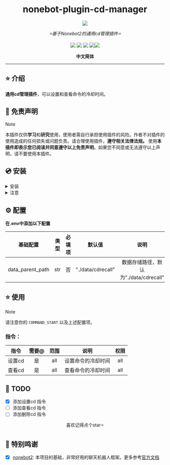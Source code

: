 <div align="center">

# nonebot-plugin-cd-manager

<a href="https://v2.nonebot.dev/store"><img src="https://count.getloli.com/get/@nonebot-plugin-cd-manager?theme=asoul"></a>

_⭐基于Nonebot2的通用cd管理插件⭐_

<a href="https://www.python.org/downloads/release/python-310/"><img src="https://img.shields.io/badge/python-3.10+-blue"></a> <a href=""><img src="https://img.shields.io/badge/QQ-1141538825-yellow"></a> <a href="https://github.com/Cvandia/nonebot-plugin-cd-manager/blob/main/LICENCE"><img src="https://img.shields.io/badge/license-MIT-blue"></a> <a href="https://v2.nonebot.dev/"><img src="https://img.shields.io/badge/Nonebot2-2.2.0+-red"></a><a href="https://github.com/Cvandia/nonebot-plugin-cd-manager/actions/workflows/ruff-check.yml"><img src="https://github.com/Cvandia/nonebot-plugin-cd-manager/actions/workflows/ruff-check.yml/badge.svg"></a>

**中文简体**

</div>

---

## ⭐ 介绍

**通用cd管理插件**，可以设置和查看命令的冷却时间。

## 📜 免责声明

> [!note]
> 本插件仅供**学习**和**研究**使用，使用者需自行承担使用插件的风险。作者不对插件的使用造成的任何损失或问题负责。请合理使用插件，**遵守相关法律法规。**
使用**本插件即表示您已阅读并同意遵守以上免责声明**。如果您不同意或无法遵守以上声明，请不要使用本插件。

## 💿 安装

<details>
<summary>安装</summary>

`pipx` 安装

```bash
pipx install nonebot-plugin-cd-manager -U
```
> [!note] 在nonebot的pyproject.toml中的plugins = ["xxx"]添加此插件

`nb-cli`安装
```bash
nb plugin install nonebot-plugin-cd-manager -U
```

`git clone`安装(不推荐)

- 命令窗口

cmd

下运行
```bash
git clone https://github.com/Cvandia/nonebot-plugin-cd-manager
```
- 在窗口运行处
将文件夹

nonebot-plugin-cd-manager

复制到bot根目录下的`src/plugins`(或创建bot时的其他名称`xxx/plugins`)

</details>

<details>
<summary>注意</summary>

推荐镜像站下载

清华源```https://pypi.tuna.tsinghua.edu.cn/simple```

阿里源```https://mirrors.aliyun.com/pypi/simple/```

</details>

## ⚙️ 配置

**在.env中添加以下配置**

|     基础配置     | 类型  | 必填项 |      默认值       |                 说明                  |
| :--------------: | :---: | :----: | :---------------: | :-----------------------------------: |
| data_parent_path |  str  |   否   | "./data/cdrecall" | 数据存储路径，默认为"./data/cdrecall" |

## ⭐ 使用

> [!note]
> 请注意你的 `COMMAND_START` 以及上述配置项。

### 指令：

|  指令  | 需要@ | 范围  |        说明        | 权限  |
| :----: | :---: | :---: | :----------------: | :---: |
| 设置cd |  是   |  all  | 设置命令的冷却时间 |  all  |
| 查看cd |  是   |  all  | 查看命令的冷却时间 |  all  |

## 🌙 TODO
 - [x] 添加设置cd 指令
 - [ ] 添加查看cd 指令
 - [ ] 添加删除cd 指令

<center>喜欢记得点个star⭐</center>

## 💝 特别鸣谢

- [x] [nonebot2](https://github.com/nonebot/nonebot2): 本项目的基础，非常好用的聊天机器人框架。更多参考[官方文档](https://v2.nonebot.dev/)
